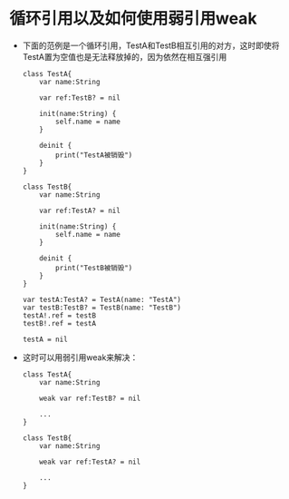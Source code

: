 # 循环引用以及如何使用弱引用weak

- 下面的范例是一个循环引用，TestA和TestB相互引用的对方，这时即使将TestA置为空值也是无法释放掉的，因为依然在相互强引用

  ```sw
  class TestA{
      var name:String
      
      var ref:TestB? = nil
      
      init(name:String) {
          self.name = name
      }
      
      deinit {
          print("TestA被销毁")
      }
  }

  class TestB{
      var name:String
      
      var ref:TestA? = nil
      
      init(name:String) {
          self.name = name
      }
      
      deinit {
          print("TestB被销毁")
      }
  }

  var testA:TestA? = TestA(name: "TestA")
  var testB:TestB? = TestB(name: "TestB")
  testA!.ref = testB
  testB!.ref = testA

  testA = nil
  ```

- 这时可以用弱引用weak来解决：

  ```sw
  class TestA{
      var name:String
      
      weak var ref:TestB? = nil
      
      ...
  }

  class TestB{
      var name:String
      
      weak var ref:TestA? = nil
      
      ...
  }
  ```